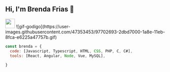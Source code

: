 <h2> Hi, I'm Brenda Frias 👋 </h2><img src="https://media.giphy.com/media/WUlplcMpOCEmTGBtBW/giphy.gif" width="30">
![gif-godigo](https://user-images.githubusercontent.com/47353453/97702693-2dbd7000-1a8e-11eb-8fca-e6225a47757b.gif)



```js
const brenda = {
  code: [Javascript, Typescript, HTML, CSS, PHP, C, C#],
  tools: [React, Angular, Node, Vue, MySQL],
  
}
```


